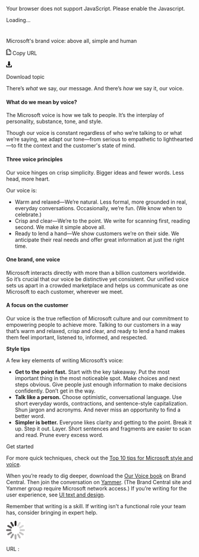 ﻿Your browser does not support JavaScript. Please enable the Javascript.

Loading...

# 

Microsoft's brand voice: above all, simple and human

![Copy URL](media/brand-voice-above-all-simple-human/Copy.png)
Copy URL

![Download](media/brand-voice-above-all-simple-human/Download.png)

Download topic

There’s *what* we say, our message. And there’s *how*
we say it, our voice. 

#### What do we mean by voice?

The Microsoft voice is how we talk to people. It’s the interplay of personality, substance, tone, and style.

Though
our voice is constant regardless of who we’re talking to or what we’re
saying, we adapt our tone—from serious to empathetic to lighthearted—to
fit the context and the customer's state of mind. 

#### Three voice principles

Our voice hinges on crisp simplicity. Bigger ideas and fewer words. Less head, more heart. 

Our voice is:

  - Warm and relaxed—We’re
    natural. Less formal, more grounded in real, everyday conversations.
    Occasionally, we’re fun. (We know when to celebrate.)
  - Crisp and clear—We’re to the point. We write for scanning first, reading second. We make it simple above all.
  - Ready to lend a hand—We show customers we’re on their side. We anticipate their real needs and offer great information at just the right time.

#### One brand, one voice

Microsoft
interacts directly with more than a billion customers worldwide. So
it’s crucial that our voice be distinctive yet consistent. Our unified
voice sets us apart in a crowded marketplace and helps us communicate as
one Microsoft to each customer, wherever we meet.

#### A focus on the customer

Our
voice is the true reflection of Microsoft culture and our commitment to
empowering people to achieve more. Talking to our customers in a way
that’s warm and relaxed, crisp and clear, and ready to lend a hand makes
them feel important, listened to, informed, and respected.

**Style tips**

A few key elements of writing Microsoft’s voice:

  - **Get to the point fast.** Start
    with the key takeaway. Put the most important thing in the most
    noticeable spot. Make choices and next steps obvious. Give people
    just enough information to make decisions confidently. Don’t get in
    the way. 
  - **Talk like a person.** Choose
    optimistic, conversational language. Use short everyday words,
    contractions, and sentence-style capitalization. Shun jargon and
    acronyms. And never miss an opportunity to find a better
    word. 
  - **Simpler is better.** Everyone
    likes clarity and getting to the point. Break it up. Step it out.
    Layer. Short sentences and fragments are easier to scan and read.
    Prune every excess word.

Get started 

For more quick techniques, check out the [Top 10 tips for Microsoft style and voice](https://worldready.cloudapp.net/Styleguide/Read?id=2700&topicid=28939). 

When you’re ready to dig deeper, download the [](https://microsoft.sharepoint.com/teams/BrandCentral/Search/Pages/BCGuidelinesResults.aspx?k=voice%20book)[Our Voice book](https://microsoft.sharepoint.com/teams/BrandCentral/Guidelines/Our_voice_July2014.pdf "Microsoft brand voice PDF") on Brand Central. Then join the conversation on [Yammer](https://www.yammer.com/microsoft.com/#/threads/inGroup?type=in_group&feedId=4502662). (The Brand Central site and Yammer group require Microsoft network access.) If you’re writing for the user experience, see [UI text and design](https://worldready.cloudapp.net/Styleguide/Read?id=2700&topicid=28880). 

Remember that writing is a skill. If writing isn't a functional role your team has, consider bringing in expert help.

![In progress](media/brand-voice-above-all-simple-human/activity-large.gif)

URL :
